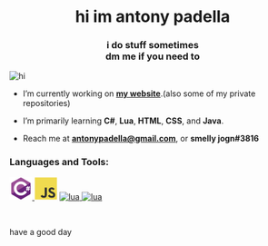 <h1 align="center">hi im antony padella</h1>
<h3 align="center">i do stuff sometimes<br>dm me if you need to</h3>

![hi](https://github-readme-stats.vercel.app/api?username=sans-undertae&count_private=true&include_all_commits=true&show_icons=true&theme=dracula)

- I’m currently working on [**my website**](https://sans-undertae.github.io/).(also some of my private repositories)

- I’m primarily learning **C#**, **Lua**, **HTML**, **CSS**, and **Java**.

- Reach me at **antonypadella@gmail.com**, or **smelly jogn#3816**

<h3>Languages and Tools:</h3>
<p>
  <a href="https://www.w3schools.com/cs/" target="_blank"> <img src="https://raw.githubusercontent.com/devicons/devicon/master/icons/csharp/csharp-original.svg" alt="csharp" width="40" height="40"/> </a> 
  <a href="https://developer.mozilla.org/en-US/docs/Web/JavaScript" target="_blank"> <img src="https://raw.githubusercontent.com/devicons/devicon/master/icons/javascript/javascript-original.svg" alt="javascript" width="40" height="40"/></a> 
  <a href="https://www.lua.org" target="_blank"> <img src="https://github.com/sans-undertae/sans-undertae/blob/main/lua_logo.png?raw=true" alt="lua" width="40" height="40"/> </a> 
  <a href="https://www.w3.org" target="_blank"> <img src="https://www.w3.org/html/logo/downloads/HTML5_Badge_512.png" alt="lua" width="40" height="40"/> </a> 
</p>
<br>
<p>have a good day</p>
